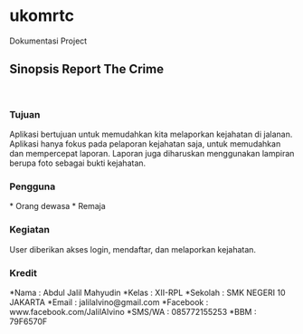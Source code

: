 # ukomrtc
Dokumentasi Project
<h2>Sinopsis Report The Crime</h2><br>
<h3>Tujuan</h3>
Aplikasi bertujuan untuk memudahkan kita melaporkan kejahatan di jalanan. Aplikasi hanya fokus pada pelaporan kejahatan saja,
untuk memudahkan dan mempercepat laporan. Laporan juga diharuskan menggunakan lampiran berupa foto sebagai bukti kejahatan.<br>

<h3>Pengguna</h3>
* Orang dewasa
* Remaja 
<br>

<h3>Kegiatan</h3>
User diberikan akses login, mendaftar, dan melaporkan kejahatan.

<h3>Kredit</h3>
*Nama 		: Abdul Jalil Mahyudin
*Kelas 		: XII-RPL
*Sekolah 	: SMK NEGERI 10 JAKARTA
*Email 		: jalilalvino@gmail.com
*Facebook 	: www.facebook.com/JalilAlvino
*SMS/WA 	: 085772155253
*BBM		: 79F6570F